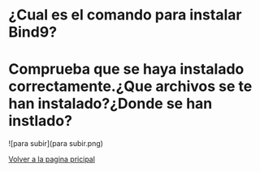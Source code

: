 # ¿Cual es el comando para instalar Bind9?

# Comprueba que se haya instalado correctamente.¿Que archivos se te han instalado?¿Donde se han instlado?
![para subir](para subir.png)


[Volver a la pagina pricipal](README.md)

